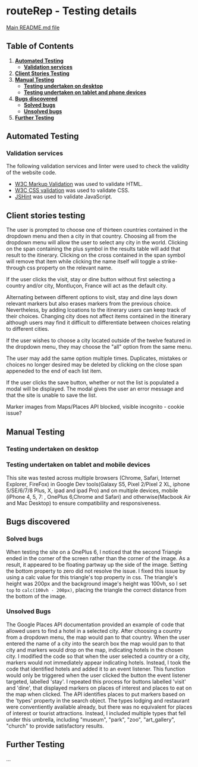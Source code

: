# routeRep - Testing details

[Main README.md file](README.md)

## Table of Contents

1. [**Automated Testing**](#automated-testing)
    - [**Validation services**](#validation-services)
2. [**Client Stories Testing**](#client-stories-testing)
3. [**Manual Testing**](#manual-testing)
    - [**Testing undertaken on desktop**](#testing-undertaken-on-desktop)
    - [**Testing undertaken on tablet and phone devices**](#testing-undertaken-on-tablet-and-phone-devices)
4. [**Bugs discovered**](#bugs-discovered)
    - [**Solved bugs**](#solved-bugs)
    - [**Unsolved bugs**](#unsolved-bugs)
5. [**Further Testing**](#further-testing)

## Automated Testing

### Validation services
The following validation services and linter were used to check the validity of the website code.
- [W3C Markup Validation]( https://validator.w3.org/) was used to validate HTML.
- [W3C CSS validation](https://jigsaw.w3.org/css-validator/) was used to validate CSS.
- [JSHint](https://jshint.com/) was used to validate JavaScript.


## Client stories testing

The user is prompted to choose one of thirteen countries contained in the dropdown menu and then a city in that country. Choosing all from the dropdown menu will allow the user to select any city in the world. 
Clicking on the span containing the plus symbol in the results table will add that result to the itinerary. Clicking on the cross contained in the span symbol will remove that item while clicking the name itself will toggle a strike-through css property on the relevant name.

If the user clicks the visit, stay or dine button without first selecting a country and/or city, Montluçon, France will act as the default city.

Alternating between different options to visit, stay and dine lays down relevant markers but also erases markers from the previous choice. Nevertheless, by adding lcoations to the itinerary users can keep track of their choices.
Changing city does not affect items contained in the itinerary although users may find it difficult to differentiate between choices relating to different cities. 

If the user wishes to choose a city located outside of the twelve featured in the dropdown menu, they may choose the "all" option from the same menu.

The user may add the same option multiple times. Duplicates, mistakes or choices no longer desired may be deleted by clicking on the close span appeneded to the end of each list item.

If the user clicks the save button, whether or not the list is populated a modal will be displayed. The modal gives the user an error message and that the site is unable to save the list.

Marker images from Maps/Places API blocked, visible incognito - cookie issue?

## Manual Testing

### Testing undertaken on desktop

### Testing undertaken on tablet and mobile devices

This site was tested across multiple browsers (Chrome, Safari, Internet Explorer, FireFox) in Google Dev tools(Galaxy S5, Pixel 2/Pixel 2 XL, iphone 5/SE/6/7/8 Plus, X, ipad and ipad Pro) and on multiple devices, mobile (iPhone 4, 5, 7: , OnePlus 6,Chrome and Safari) and otherwise(Macbook Air and Mac Desktop) to ensure compatibility and responsiveness.

## Bugs discovered

### Solved bugs

When testing the site on a OnePlus 6, I noticed that the second Triangle ended in the corner of the screen rather than the corner of the image. As a result, it appeared to be floating partway up the side of the image. Setting the bottom property to zero did not resolve the issue.
I fixed this issue by using a calc value for this triangle's top property in css. The triangle's height was 200px and the background image's height was 100vh, so I set ```top``` to ```calc(100vh - 200px)```, placing the triangle the correct distance from the bottom of the image. 

### Unsolved Bugs

The Google Places API documentation provided an example of code that allowed users to find a hotel in a selected city. After choosing a country from a dropdown menu, the map would pan to that country. When the user entered the name of a city into the search box the map would pan to that city and markers would drop on the map, indicating hotels in the chosen city.
I modified the code so that when the user selected a country or a city, markers would not immediately appear indicating hotels. Instead, I took the code that identified hotels and added it to an event listener. This function would only be triggered when the user clicked the button the event listener targeted, labelled 'stay'. I repeated this process for buttons labelled 'visit' and 'dine', that
displayed markers on places of interest and places to eat on the map when clicked. The API identifies places to put markers based on the 'types' property in the search object. The types lodging and restaurant were conventiently available already, but there was no equivalent for places of interest or tourist attractions. Instead, I included multiple types that fell under this umbrella, including 
"museum", "park", "zoo", "art_gallery", "church" to provide satisfactory results.

## Further Testing

...